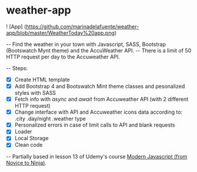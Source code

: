 # weather-app

! [App] (https://github.com/marinadelafuente/weather-app/blob/master/WeatherToday%20app.png)

-- Find the weather in your town with Javascript, SASS, Bootstrap (Bootswatch Mynt theme) and the AccuWeather API.
-- There is a limit of 50 HTTP request per day to the Accuweather API.

-- Steps:

- [x] Create HTML template
- [x] Add Bootstrap 4 and Bootswatch Mint theme classes and pesonalized styles with SASS
- [x] Fetch info with <i>async</i> and <i>await</i> from Accuweather API (with 2 different HTTP request)
- [x] Change interface with API and Accuweather icons data according to:
        .city
        .day/night
        .weather type
- [x] Personalized errors in case of limit calls to API and blank requests
- [x] Loader 
- [x] Local Storage
- [x] Clean code

-- Partially based in lesson 13 of Udemy's course [Modern Javascript (from Novice to Ninja)](https://www.udemy.com/course/modern-javascript-from-novice-to-ninja/).

